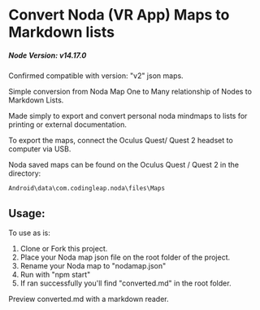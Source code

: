 # Convert Noda (VR App) Maps to Markdown lists

##### Node Version: v14.17.0

Confirmed compatible with version: "v2" json maps.

Simple conversion from Noda Map One to Many relationship of Nodes to Markdown Lists.

Made simply to export and convert personal noda mindmaps to lists for printing or external documentation.

To export the maps, connect the Oculus Quest/ Quest 2 headset to computer via USB.

Noda saved maps can be found on the Oculus Quest / Quest 2 in the directory:

```Android\data\com.codingleap.noda\files\Maps```

## Usage:

To use as is:

1. Clone or Fork this project.
2. Place your Noda map json file on the root folder of the project.
3. Rename your Noda map to "nodamap.json"
4. Run with "npm start"
5. If ran successfully you'll find "converted.md" in the root folder.

Preview converted.md with a markdown reader.
